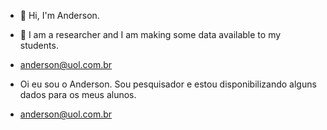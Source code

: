 - 👋 Hi, I'm Anderson.
- 👀 I am a researcher and I am making some data available to my students.
- anderson@uol.com.br

- Oi eu sou o Anderson. Sou pesquisador e estou disponibilizando alguns dados para os meus alunos.
- anderson@uol.com.br

<!---
andersonaasilva/andersonaasilva is a ✨ special ✨ repository because its `README.md` (this file) appears on your GitHub profile.
You can click the Preview link to take a look at your changes.
--->
